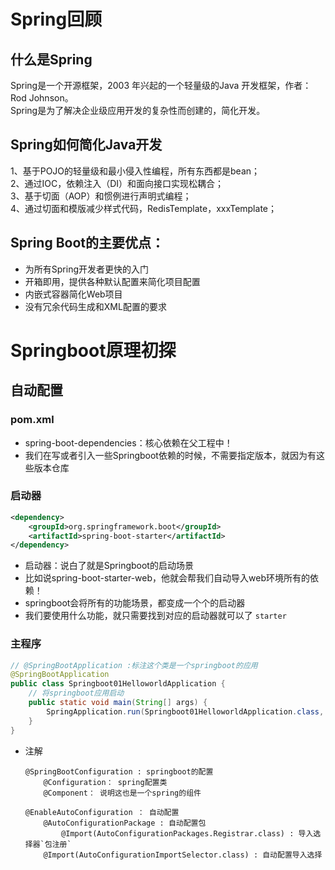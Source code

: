 # Spring回顾
## 什么是Spring
Spring是一个开源框架，2003 年兴起的一个轻量级的Java 开发框架，作者：Rod Johnson。  
Spring是为了解决企业级应用开发的复杂性而创建的，简化开发。

## Spring如何简化Java开发
1、基于POJO的轻量级和最小侵入性编程，所有东西都是bean；  
2、通过IOC，依赖注入（DI）和面向接口实现松耦合；  
3、基于切面（AOP）和惯例进行声明式编程；  
4、通过切面和模版减少样式代码，RedisTemplate，xxxTemplate；  

## Spring Boot的主要优点：
- 为所有Spring开发者更快的入门
- 开箱即用，提供各种默认配置来简化项目配置
- 内嵌式容器简化Web项目
- 没有冗余代码生成和XML配置的要求

# Springboot原理初探
## 自动配置
### pom.xml
- spring-boot-dependencies：核心依赖在父工程中！
- 我们在写或者引入一些Springboot依赖的时候，不需要指定版本，就因为有这些版本仓库

### 启动器
```xml
<dependency>
    <groupId>org.springframework.boot</groupId>
    <artifactId>spring-boot-starter</artifactId>
</dependency>
```
- 启动器：说白了就是Springboot的启动场景
- 比如说spring-boot-starter-web，他就会帮我们自动导入web环境所有的依赖！
- springboot会将所有的功能场景，都变成一个个的启动器
- 我们要使用什么功能，就只需要找到对应的启动器就可以了 `starter`

### 主程序
```java
// @SpringBootApplication :标注这个类是一个springboot的应用
@SpringBootApplication
public class Springboot01HelloworldApplication {
    // 将springboot应用启动
    public static void main(String[] args) {
        SpringApplication.run(Springboot01HelloworldApplication.class, args);
    }
}
```
- 注解  
    ```
    @SpringBootConfiguration : springboot的配置
        @Configuration： spring配置类
        @Component： 说明这也是一个spring的组件

    @EnableAutoConfiguration ： 自动配置
        @AutoConfigurationPackage : 自动配置包
            @Import(AutoConfigurationPackages.Registrar.class) : 导入选择器`包注册`
        @Import(AutoConfigurationImportSelector.class) : 自动配置导入选择
    ```



















